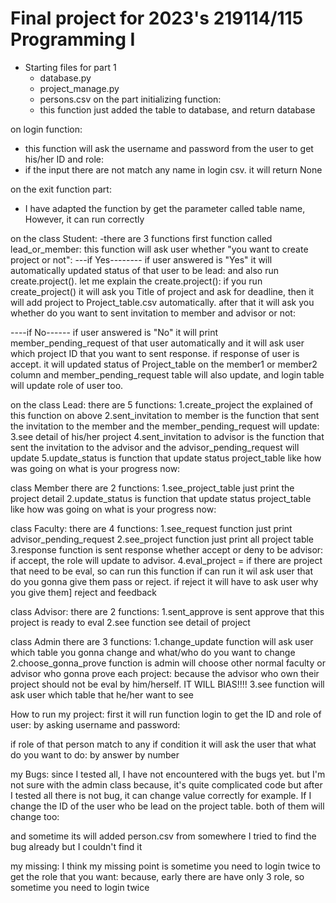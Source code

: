 # Final project for 2023's 219114/115 Programming I
* Starting files for part 1
  - database.py
  - project_manage.py
  - persons.csv
on the part initializing function:
  - this function just added the table to database, and return database

on login function:
   - this function will ask the username and password from the user to get his/her ID and role:
   - if the input there are not match any name in login csv. it will return None

on the exit function part:
  - I have adapted the function by get the parameter called table name, However, it can run correctly 


on the class Student:
 -there are 3 functions
first function called lead_or_member:
this function will ask user whether "you want to create project or not":
---if Yes--------
if user answered is "Yes" it will automatically updated status of that user to be lead:
and also run create.project(). let me explain the create.project(): 
if you run create_project() it will ask you Title of project and ask for deadline, then it will add project to Project_table.csv
automatically. after that it will ask you whether do you want to sent invitation to member and advisor or not:

----if No------
if user answered is "No" it will print member_pending_request of that user automatically and 
it will ask user which project ID that you want to sent response.
if response of user is accept. it will updated status of Project_table on the member1 or member2 column and
member_pending_request table will also update, and login table will update role of user too.


on the class Lead:
there are 5 functions:
1.create_project the explained of this function on above
2.sent_invitation to member is the function that sent the invitation to the member and the member_pending_request will update:
3.see detail of his/her project
4.sent_invitation to advisor is the function that sent the invitation to the advisor and the advisor_pending_request will update
5.update_status is function that update status project_table like how was going on what is your progress now:

class Member
there are 2 functions:
1.see_project_table just print the project detail
2.update_status is function that update status project_table like how was going on what is your progress now:


class Faculty:
there are 4 functions:
1.see_request function just print advisor_pending_request
2.see_project function just print all project table
3.response function is sent response whether accept or deny to be advisor:
if accept, the role will update to advisor.
4.eval_project = if there are project that need to be eval, so can run this function
if can run it wil ask user that do you gonna give them pass or reject. if reject it will have to ask user why you give them]
reject and feedback


class Advisor:
there are 2 functions:
1.sent_approve is sent approve that this project is ready to eval
2.see function see detail of project

class Admin
there are 3 functions:
1.change_update function will ask user which table you gonna change and what/who do you want to change
2.choose_gonna_prove function is admin will choose other normal faculty or advisor who gonna prove each project:
because the advisor who own their project should not be eval by him/herself. IT WILL BIAS!!!!
3.see function will ask user which table that he/her want to see


How to run my project:
first it will run function login to get the ID and role of user:
by asking username and password:

if role of that person match to any if condition it will ask the user that what do you want to do:
by answer by number

my Bugs:
since I tested all, I have not encountered with the bugs yet. but I'm not sure with the admin class
because, it's quite complicated code but after I tested all there is not bug, it can change value correctly
for example. If I change the ID of the user who be lead on the project table. both of them will change too:

and sometime its will added person.csv from somewhere I tried to find the bug already but I couldn't find it

my missing:
I think my missing point is sometime you need to login twice to get the role that you want: because, early there are have
only 3 role, so sometime you need to login twice




